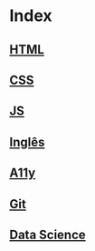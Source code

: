 # Index

## [HTML](html.md)

## [CSS](css.md)

## [JS](js.md)

## [Inglês](inglês.md)

## [A11y](a11y.md)

## [Git](git.md)

## [Data Science](data-science.md)

